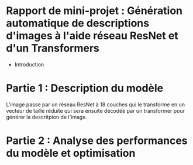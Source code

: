 # Rapport de mini-projet : Génération automatique de descriptions d'images à l'aide réseau ResNet et d'un Transformers
* Introduction
  

# Partie 1 : Description du modèle

L'image passe par un réseau ResNet à 18 couches qui le transforme en un vecteur de taille réduite qui sera ensuite décodée par un transformer pour générer la descritpion de l'image.

# Partie 2 : Analyse des performances du modèle et optimisation 

